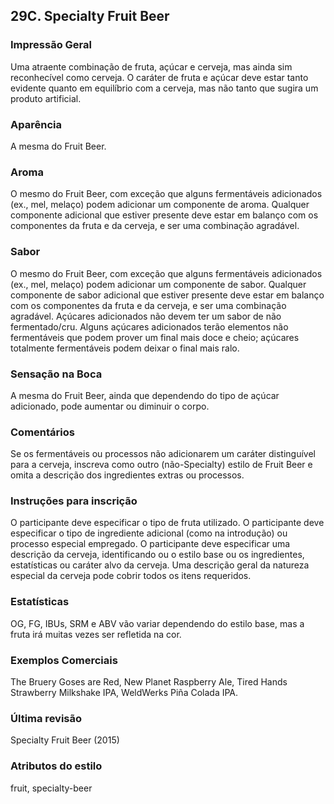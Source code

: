 ## 29C. Specialty Fruit Beer

### Impressão Geral

Uma atraente combinação de fruta, açúcar e cerveja, mas ainda sim reconhecível como cerveja. O caráter de fruta e açúcar deve estar tanto evidente quanto em equilíbrio com a cerveja, mas não tanto que sugira um produto artificial.

### Aparência

A mesma do Fruit Beer.

### Aroma

O mesmo do Fruit Beer, com exceção que alguns fermentáveis adicionados (ex., mel, melaço) podem adicionar um componente de aroma. Qualquer componente adicional que estiver presente deve estar em balanço com os componentes da fruta e da cerveja, e ser uma combinação agradável.

### Sabor

O mesmo do Fruit Beer, com exceção que alguns fermentáveis adicionados (ex., mel, melaço) podem adicionar um componente de sabor. Qualquer componente de sabor adicional que estiver presente deve estar em balanço com os componentes da fruta e da cerveja, e ser uma combinação agradável. Açúcares adicionados não devem ter um sabor de não fermentado/cru. Alguns açúcares adicionados terão elementos não fermentáveis que podem prover um final mais doce e cheio; açúcares totalmente fermentáveis podem deixar o final mais ralo.

### Sensação na Boca

A mesma do Fruit Beer, ainda que dependendo do tipo de açúcar adicionado, pode aumentar ou diminuir o corpo.

### Comentários

Se os fermentáveis ou processos não adicionarem um caráter distinguível para a cerveja, inscreva como outro (não-Specialty) estilo de Fruit Beer e omita a descrição dos ingredientes extras ou processos.

### Instruções para inscrição

O participante deve especificar o tipo de fruta utilizado. O participante deve especificar o tipo de ingrediente adicional (como na introdução) ou processo especial empregado. O participante deve especificar uma descrição da cerveja, identificando ou o estilo base ou os ingredientes, estatísticas ou caráter alvo da cerveja. Uma descrição geral da natureza especial da cerveja pode cobrir todos os itens requeridos.

### Estatísticas

OG, FG, IBUs, SRM e ABV vão variar dependendo do estilo base, mas a fruta irá muitas vezes ser refletida na cor.

### Exemplos Comerciais

The Bruery Goses are Red, New Planet Raspberry Ale, Tired Hands Strawberry Milkshake IPA, WeldWerks Piña Colada IPA.

### Última revisão

Specialty Fruit Beer (2015)

### Atributos do estilo

fruit, specialty-beer

